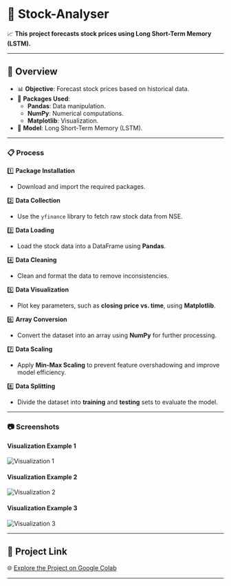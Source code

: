 # 🌟 Stock-Analyser  
📈 **This project forecasts stock prices using Long Short-Term Memory (LSTM).**  

---

## 📝 Overview  
- 📊 **Objective**: Forecast stock prices based on historical data.  
- 🔧 **Packages Used**:  
  - **Pandas**: Data manipulation.  
  - **NumPy**: Numerical computations.  
  - **Matplotlib**: Visualization.  
- 🤖 **Model**: Long Short-Term Memory (LSTM).  

---

### 📋 Process  

1️⃣ **Package Installation**  
   - Download and import the required packages.  

2️⃣ **Data Collection**  
   - Use the `yfinance` library to fetch raw stock data from NSE.  

3️⃣ **Data Loading**  
   - Load the stock data into a DataFrame using **Pandas**.  

4️⃣ **Data Cleaning**  
   - Clean and format the data to remove inconsistencies.  

5️⃣ **Data Visualization**  
   - Plot key parameters, such as **closing price vs. time**, using **Matplotlib**.  

6️⃣ **Array Conversion**  
   - Convert the dataset into an array using **NumPy** for further processing.  

7️⃣ **Data Scaling**  
   - Apply **Min-Max Scaling** to prevent feature overshadowing and improve model efficiency.  

8️⃣ **Data Splitting**  
   - Divide the dataset into **training** and **testing** sets to evaluate the model.  

---

### 📷 Screenshots  

#### Visualization Example 1  
![Visualization 1](https://github.com/user-attachments/assets/1ca414c6-1b3b-4b53-83aa-2df615f5fb4c)  

#### Visualization Example 2  
![Visualization 2](https://github.com/user-attachments/assets/5879ac53-fa5a-4566-b73c-93f43a3dbb4f)  

#### Visualization Example 3  
![Visualization 3](https://github.com/user-attachments/assets/0a0ef92d-30d1-467e-acd6-562dc132c842)  

---

## 🔗 Project Link  
🌐 [Explore the Project on Google Colab](https://colab.research.google.com/drive/1EX24_rkJYdUKAMYnCg8oEFQPnnxf-sdK?usp=sharing)  

---
